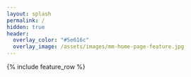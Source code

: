 ```yaml
---
layout: splash
permalink: /
hidden: true
header:
  overlay_color: "#5e616c"
  overlay_image: /assets/images/mm-home-page-feature.jpg
---
```


{% include feature_row %}
